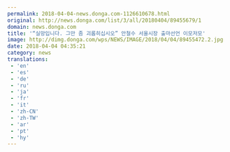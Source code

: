 ```yaml
---
permalink: 2018-04-04-news.donga.com-1126610678.html
original: http://news.donga.com/list/3/all/20180404/89455679/1
domain: news.donga.com
title: '“실망입니다. 그만 좀 괴롭히십시오” 안철수 서울시장 출마선언 이모저모'
image: http://dimg.donga.com/wps/NEWS/IMAGE/2018/04/04/89455472.2.jpg
date: 2018-04-04 04:35:21
category: news
translations: 
 - 'en'
 - 'es'
 - 'de'
 - 'ru'
 - 'ja'
 - 'fr'
 - 'it'
 - 'zh-CN'
 - 'zh-TW'
 - 'ar'
 - 'pt'
 - 'hy'
---
```


